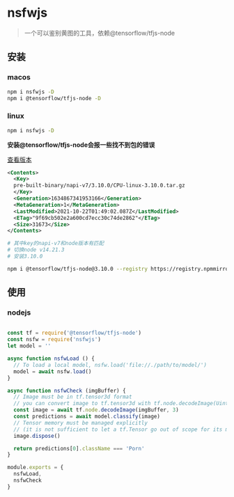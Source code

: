 # nsfwjs

> 一个可以鉴别黄图的工具，依赖@tensorflow/tfjs-node

## 安装

### macos

```bash
npm i nsfwjs -D
npm i @tensorflow/tfjs-node -D
```

### linux

```bash
npm i nsfwjs -D
```

**安装@tensorflow/tfjs-node会报一些找不到包的错误**

[查看版本](https://storage.googleapis.com/tf-builds/)

```xml
<Contents>
  <Key>
  pre-built-binary/napi-v7/3.10.0/CPU-linux-3.10.0.tar.gz
  </Key>
  <Generation>1634867341953166</Generation>
  <MetaGeneration>1</MetaGeneration>
  <LastModified>2021-10-22T01:49:02.087Z</LastModified>
  <ETag>"9f69cb502e2a600cd7ecc30c74de2862"</ETag>
  <Size>31673</Size>
</Contents>
```

```bash
# 其中key的napi-v7和node版本有匹配
# 切换node v14.21.3
# 安装3.10.0

npm i @tensorflow/tfjs-node@3.10.0 --registry https://registry.npmmirror.com --save-exact
```

## 使用

### nodejs

```js

const tf = require('@tensorflow/tfjs-node')
const nsfw = require('nsfwjs')
let model = ''

async function nsfwLoad () {
  // To load a local model, nsfw.load('file://./path/to/model/')
  model = await nsfw.load()
}

async function nsfwCheck (imgBuffer) {
  // Image must be in tf.tensor3d format
  // you can convert image to tf.tensor3d with tf.node.decodeImage(Uint8Array,channels)
  const image = await tf.node.decodeImage(imgBuffer, 3)
  const predictions = await model.classify(image)
  // Tensor memory must be managed explicitly
  // (it is not sufficient to let a tf.Tensor go out of scope for its memory to be released).
  image.dispose()

  return predictions[0].className === 'Porn'
}

module.exports = {
  nsfwLoad,
  nsfwCheck
}
```